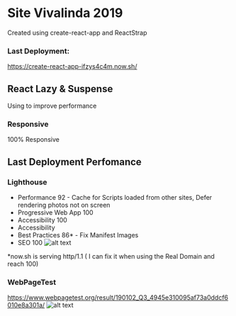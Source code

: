 # Site Vivalinda 2019
Created using create-react-app and ReactStrap

### Last Deployment:
https://create-react-app-ifzys4c4m.now.sh/

## React Lazy & Suspense
Using to improve performance

### Responsive
100% Responsive

## Last Deployment Perfomance

### Lighthouse
* Performance 92 - Cache for Scripts loaded from other sites, Defer rendering photos not on screen
* Progressive Web App 100
* Accessibility 100
* Accessibility
* Best Practices 86* - Fix Manifest Images 
* SEO 100
![alt text](https://raw.githubusercontent.com/vivalinda/site-react-responsive-performance/master/peformance.png)

*now.sh is serving http/1.1 ( I can fix it when using the Real Domain and reach 100)

### WebPageTest 
https://www.webpagetest.org/result/190102_Q3_4945e310095af73a0ddcf6010e8a301a/
![alt text](https://raw.githubusercontent.com/vivalinda/site-react-responsive-performance/master/peformanceweb.png)

